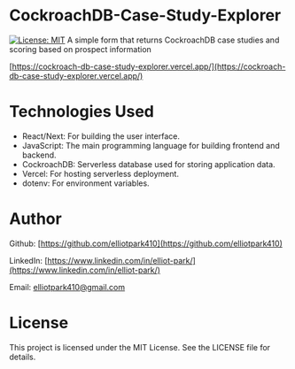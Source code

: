# CockroachDB-Case-Study-Explorer
[![License: MIT](https://img.shields.io/badge/License-MIT-yellow.svg)](https://opensource.org/licenses/MIT)
A simple form that returns CockroachDB case studies and scoring based on prospect information

[https://cockroach-db-case-study-explorer.vercel.app/](https://cockroach-db-case-study-explorer.vercel.app/)

# Technologies Used

* React/Next: For building the user interface.
* JavaScript: The main programming language for building frontend and backend.
* CockroachDB: Serverless database used for storing application data.
* Vercel: For hosting serverless deployment.
* dotenv: For environment variables.

# Author

Github: [https://github.com/elliotpark410](https://github.com/elliotpark410)
<br>

LinkedIn: [https://www.linkedin.com/in/elliot-park/](https://www.linkedin.com/in/elliot-park/)
<br>

Email: [elliotpark410@gmail.com](mailto:elliotpark410@gmail.com)

# License

This project is licensed under the MIT License. See the LICENSE file for details.
